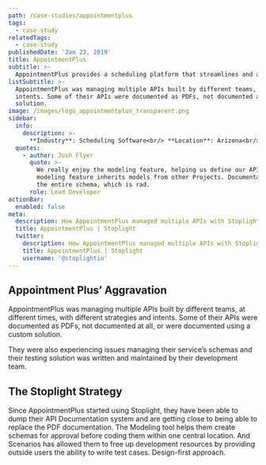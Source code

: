 ```yaml
---
path: /case-studies/appointmentplus
tags:
  - case-study
relatedTags:
  - case-study
publishedDate: 'Jan 23, 2019'
title: AppointmentPlus
subtitle: >-
  AppointmentPlus provides a scheduling platform that streamlines and automates the scheduling process.
listSubtitle: >-
  AppointmentPlus was managing multiple APIs built by different teams, at different times, with different strategies and
  intents. Some of their APIs were documented as PDFs, not documented at all, or were documented using a custom
  solution.
image: /images/logo_appointmentplus_transparent.png
sidebar:
  info:
    description: >-
      **Industry**: Scheduling Software<br/> **Location**: Arizona<br/> **Employees**: 50-100
  quotes:
    - author: Josh Flyer
      quote: >-
        We really enjoy the modeling feature, helping us define our API before even writing code. Also, the way the
        modeling feature inherits models from other Projects. Documentation integrates with OAS files, both partials or
        the entire schema, which is rad.
      role: Lead Developer
actionBar:
  enabled: false
meta:
  description: How AppointmentPlus managed multiple APIs with Stoplight
  title: AppointmentPlus | Stoplight
  twitter:
    description: How AppointmentPlus managed multiple APIs with Stoplight
    title: AppointmentPlus | Stoplight
    username: '@stoplightio'
---
```


## Appointment Plus’ Aggravation

AppointmentPlus was managing multiple APIs built by different teams, at different times, with different strategies and
intents. Some of their APIs were documented as PDFs, not documented at all, or were documented using a custom solution.

They were also experiencing issues managing their service’s schemas and their testing solution was written and
maintained by their development team.

## The Stoplight Strategy

Since AppointmentPlus started using Stoplight, they have been able to dump their API Documentation system and are
getting close to being able to replace the PDF documentation. The Modeling tool helps them create schemas for approval
before coding them within one central location. And Scenarios has allowed them to free up development resources by
providing outside users the ability to write test cases. Design-first approach.
